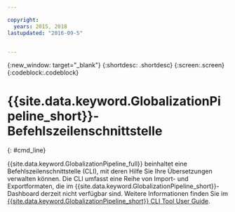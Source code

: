```yaml
---

copyright:
  years: 2015, 2018
lastupdated: "2016-09-5"


---
```


{:new_window: target="_blank"}
{:shortdesc: .shortdesc}
{:screen:.screen}
{:codeblock:.codeblock}

# {{site.data.keyword.GlobalizationPipeline_short}}-Befehlszeilenschnittstelle
{: #cmd_line}

{{site.data.keyword.GlobalizationPipeline_full}} beinhaltet eine Befehlszeilenschnittstelle (CLI), mit deren Hilfe Sie Ihre Übersetzungen verwalten können. Die CLI umfasst eine Reihe von Import- und Exportformaten, die im {{site.data.keyword.GlobalizationPipeline_short}}-Dashboard derzeit nicht verfügbar sind. Weitere Informationen finden Sie im [{{site.data.keyword.GlobalizationPipeline_short}} CLI Tool User Guide](https://github.com/IBM-Bluemix/gp-java-tools/tree/f89b577481dd7973d751dc5baca54a196efafc98/gp-cli).
